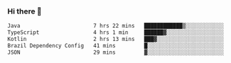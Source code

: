 ### Hi there 👋

<!--START_SECTION:waka-->

```txt
Java                       7 hrs 22 mins   ████████████▒░░░░░░░░░░░░   48.76 %
TypeScript                 4 hrs 1 min     ██████▓░░░░░░░░░░░░░░░░░░   26.57 %
Kotlin                     2 hrs 13 mins   ███▓░░░░░░░░░░░░░░░░░░░░░   14.69 %
Brazil Dependency Config   41 mins         █░░░░░░░░░░░░░░░░░░░░░░░░   04.56 %
JSON                       29 mins         ▓░░░░░░░░░░░░░░░░░░░░░░░░   03.24 %
```

<!--END_SECTION:waka-->

<!--
**jerry-shao/jerry-shao** is a ✨ _special_ ✨ repository because its `README.md` (this file) appears on your GitHub profile.

Here are some ideas to get you started:

- 🔭 I’m currently working on ...
- 🌱 I’m currently learning ...
- 👯 I’m looking to collaborate on ...
- 🤔 I’m looking for help with ...
- 💬 Ask me about ...
- 📫 How to reach me: ...
- 😄 Pronouns: ...
- ⚡ Fun fact: ...
-->
